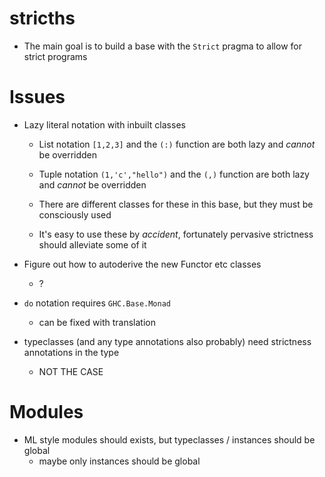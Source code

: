 # stricths

- The main goal is to build a base with the `Strict` pragma to allow for strict programs



# Issues
- Lazy literal notation with inbuilt classes
    - List notation `[1,2,3]` and the `(:)` function are both lazy and _cannot_ be overridden
    - Tuple notation `(1,'c',"hello")` and the `(,)` function are both lazy and _cannot_ be overridden

    - There are different classes for these in this base, but they must be consciously used
    - It's easy to use these by _accident_, fortunately pervasive strictness should alleviate some of it

- Figure out how to autoderive the new Functor etc classes
    - ?
- `do` notation requires `GHC.Base.Monad`
    - can be fixed with translation
- typeclasses (and any type annotations also probably) need strictness annotations in the type
    - NOT THE CASE


# Modules
- ML style modules should exists, but typeclasses / instances should be global
    - maybe only instances should be global


